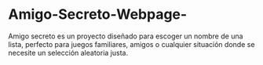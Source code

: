 # Amigo-Secreto-Webpage-
Amigo secreto es un proyecto diseñado para escoger un nombre de una lista, perfecto para juegos familiares,  amigos o cualquier situación donde se necesite un selección aleatoria justa. 
